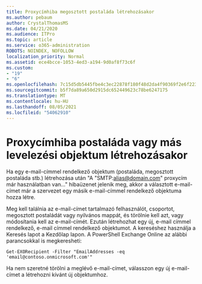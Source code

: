 ```yaml
---
title: Proxycímhiba megosztott postaláda létrehozásakor
ms.author: pebaum
author: CrystalThomasMS
ms.date: 04/21/2020
ms.audience: ITPro
ms.topic: article
ms.service: o365-administration
ROBOTS: NOINDEX, NOFOLLOW
localization_priority: Normal
ms.assetid: ece4bcce-1053-4ed3-a194-9d0af8f73c6f
ms.custom:
- "19"
- "6"
ms.openlocfilehash: 7c15d5db5445fbe4c3ec22878f180f48d2da4f90369f2e6f223916646eb19c12
ms.sourcegitcommit: b5f7da89a650d2915dc652449623c78be6247175
ms.translationtype: MT
ms.contentlocale: hu-HU
ms.lasthandoff: 08/05/2021
ms.locfileid: "54062910"
---
```

# <a name="proxy-address-error-while-creating-a-mailbox-or-other-email-enabled-object"></a>Proxycímhiba postaláda vagy más levelezési objektum létrehozásakor

Ha egy e-mail-címmel rendelkező objektum (postaláda, megosztott postaláda stb.) létrehozása után "A "SMTP:alias@domain.com" proxycím már használatban van..." hibaüzenet jelenik meg, akkor a választott e-mail-címet már a szervezet egy másik e-mail-címmel rendelkező objektuma hozza létre.
  
Meg kell találnia az e-mail-címet tartalmazó felhasználót, csoportot, megosztott postaládát vagy nyilvános mappát, és törölnie kell azt, vagy módosítania kell az e-mail-címét. Ezután létrehozhat egy új, e-mail címmel rendelkező, e-mail címmel rendelkező objektumot. A kereséshez használja a Keresés lapot a Kezdőlap lapon. A PowerShell Exchange Online az alábbi parancsokkal is megkeresheti:

`
    Get-EXORecipient -Filter "EmailAddresses -eq 'email@contoso.onmicrosoft.com'"
`
  
Ha nem szeretné törölni a meglévő e-mail-címet, válasszon egy új e-mail-címet a létrehozni kívánt új objektumhoz.
  